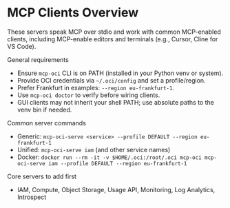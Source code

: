 # MCP Clients Overview

These servers speak MCP over stdio and work with common MCP-enabled clients, including MCP-enable editors and terminals (e.g., Cursor, Cline for VS Code).

General requirements
- Ensure `mcp-oci` CLI is on PATH (installed in your Python venv or system).
- Provide OCI credentials via `~/.oci/config` and set a profile/region.
- Prefer Frankfurt in examples: `--region eu-frankfurt-1`.
- Use `mcp-oci doctor` to verify before wiring clients.
 - GUI clients may not inherit your shell PATH; use absolute paths to the venv bin if needed.

Common server commands
- Generic: `mcp-oci-serve <service> --profile DEFAULT --region eu-frankfurt-1`
- Unified: `mcp-oci-serve iam` (and other service names)
- Docker: `docker run --rm -it -v $HOME/.oci:/root/.oci mcp-oci mcp-oci-serve iam --profile DEFAULT --region eu-frankfurt-1`

Core servers to add first
- IAM, Compute, Object Storage, Usage API, Monitoring, Log Analytics, Introspect
